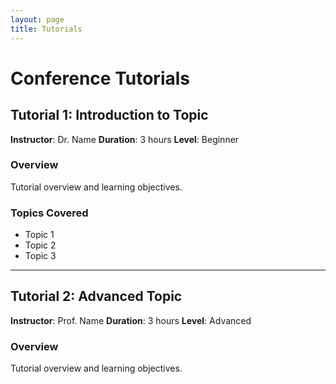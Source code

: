```yaml
---
layout: page
title: Tutorials
---
```


# Conference Tutorials

## Tutorial 1: Introduction to Topic

**Instructor**: Dr. Name
**Duration**: 3 hours
**Level**: Beginner

### Overview
Tutorial overview and learning objectives.

### Topics Covered
- Topic 1
- Topic 2
- Topic 3

---

## Tutorial 2: Advanced Topic

**Instructor**: Prof. Name
**Duration**: 3 hours
**Level**: Advanced

### Overview
Tutorial overview and learning objectives.